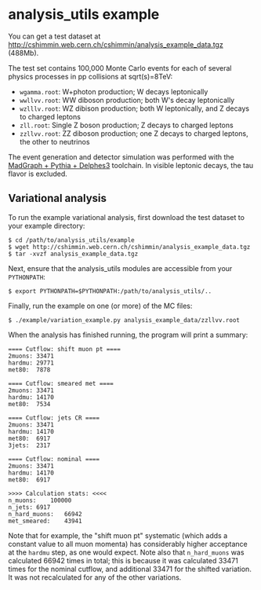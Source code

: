 analysis_utils example
===

You can get a test dataset at http://cshimmin.web.cern.ch/cshimmin/analysis_example_data.tgz (488Mb).

The test set contains 100,000 Monte Carlo events for each of several physics processes in pp collisions at sqrt(s)=8TeV:
 * `wgamma.root`: W+photon production; W decays leptonically
 * `wwllvv.root`: WW diboson production; both W's decay leptonically
 * `wzlllv.root`: WZ dibison production; both W leptonically, and Z decays to charged leptons
 * `zll.root`: Single Z boson production; Z decays to charged leptons
 * `zzllvv.root`: ZZ diboson production; one Z decays to charged leptons, the other to neutrinos

The event generation and detector simulation was performed with the [MadGraph + Pythia + Delphes3](http://madgraph.hep.uiuc.edu/) toolchain. In visible leptonic decays, the tau flavor is excluded.

Variational analysis
---
To run the example variational analysis, first download the test dataset to your example directory:
```
$ cd /path/to/analysis_utils/example
$ wget http://cshimmin.web.cern.ch/cshimmin/analysis_example_data.tgz
$ tar -xvzf analysis_example_data.tgz
```

Next, ensure that the analysis_utils modules are accessible from your `PYTHONPATH`:
```
$ export PYTHONPATH=$PYTHONPATH:/path/to/analysis_utils/..
```

Finally, run the example on one (or more) of the MC files:
```
$ ./example/variation_example.py analysis_example_data/zzllvv.root
```

When the analysis has finished running, the program will print a summary:
```
==== Cutflow: shift muon pt ====
2muons:	33471
hardmu:	29771
met80:	7878

==== Cutflow: smeared met ====
2muons:	33471
hardmu:	14170
met80:	7534

==== Cutflow: jets CR ====
2muons:	33471
hardmu:	14170
met80:	6917
3jets:	2317

==== Cutflow: nominal ====
2muons:	33471
hardmu:	14170
met80:	6917

>>>> Calculation stats: <<<<
n_muons:	100000
n_jets:	6917
n_hard_muons:	66942
met_smeared:	43941
```

Note that for example, the "shift muon pt" systematic (which adds a constant value to all muon momenta) has considerably higher acceptance at the `hardmu` step, as one would expect. Note also that `n_hard_muons` was calculated 66942 times in total; this is because it was calculated 33471 times for the nominal cutflow, and additional 33471 for the shifted variation. It was not recalculated for any of the other variations.
